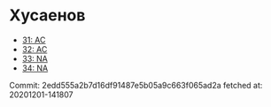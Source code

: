 # Хусаенов
- [31: AC](31.md)
- [32: AC](32.md)
- [33: NA](33.md)
- [34: NA](34.md)

Commit: 2edd555a2b7d16df91487e5b05a9c663f065ad2a
 fetched at: 20201201-141807
